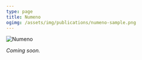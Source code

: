```yaml
---
type: page
title: Numeno
ogimg: /assets/img/publications/numeno-sample.png
---
```


![Numeno](/assets/img/publications/numeno-sample.png)

*Coming soon.*
